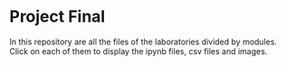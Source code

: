 # Project Final
In this repository are all the files of the laboratories divided by modules. Click on each of them to display the ipynb files, csv files and images.

